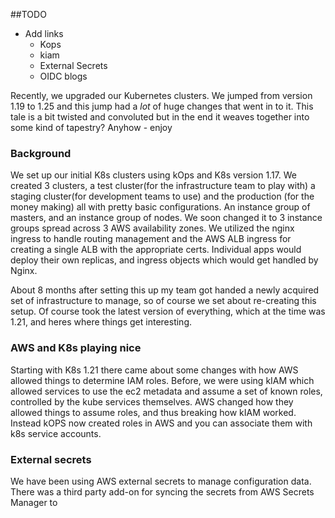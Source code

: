 ##TODO
* Add links 
	* Kops
	* kiam
	* External Secrets
	* OIDC blogs

Recently, we upgraded our Kubernetes clusters. We jumped from version 1.19 to 1.25 and this jump had a _lot_ of huge changes that went in to it.  This tale is a bit twisted and convoluted but in the end it weaves together into some kind of tapestry? Anyhow - enjoy

### Background
We set up our initial K8s clusters using kOps and K8s version 1.17. We created 3 clusters, a test cluster(for the infrastructure team to play with) a staging cluster(for development teams to use) and the production (for the money making) all with pretty basic configurations. An instance group of masters, and an instance group of nodes. We soon changed it to 3 instance groups spread across 3 AWS availability zones. We utilized the nginx ingress to handle routing management and the AWS ALB ingress for creating a single ALB with the appropriate certs. Individual apps would deploy their own replicas, and ingress objects which would get handled by Nginx.

About 8 months after setting this up my team got handed a newly acquired set of infrastructure to manage, so of course we set about re-creating this setup. Of course took the latest version of everything, which at the time was 1.21, and heres where things get interesting. 

### AWS and K8s playing nice
Starting with K8s 1.21 there came about some changes with how AWS allowed things to determine IAM roles. Before, we were using kIAM which allowed services to use the ec2 metadata and assume a set of known roles, controlled by the kube services themselves. AWS changed how they allowed things to assume roles, and thus breaking how kIAM worked. Instead kOPS now created roles in AWS and you can associate them with k8s service accounts.

### External secrets
We have been using AWS external secrets to manage configuration data. There was a third party add-on for syncing the secrets from AWS Secrets Manager to 


